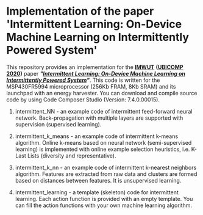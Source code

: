 # Implementation of the paper 'Intermittent Learning: On-Device Machine Learning on Intermittently Powered System'

This repository provides an implementation for the **[IMWUT](https://dl.acm.org/journal/imwut)** **([UBICOMP 2020](http://ubicomp.org/ubicomp2020/))** paper ***"[Intermittent Learning: On-Device Machine Learning on Intermittently Powered System](https://dl.acm.org/doi/10.1145/3369837)"***. This code is written for the MSP430FR5994 microprocessor (256Kb FRAM, 8Kb SRAM) and its launchpad with an energy harvester. You can download and compile source code by using Code Composer Studio (Version: 7.4.0.00015).

1. intermittent_NN - an example code of intermittent feed-forward neural network. Back-propagation with multiple layers are supported with supervision (supervised learning). 

2. intermittent_k_means - an example code of intermittent k-means algorithm. Online k-means based on neural network (semi-supervised learning) is implemented with online example selection heuristics, i.e. K-Last Lists (diversity and representative).

3. intermittent_k_nn - an example code of intermittent k-nearest neighbors algorithm. Features are extracted from raw data and clusters are formed based on distances between features. It is unsupervised learning.

4. intermittent_learning - a template (skeleton) code for intermittent learning. Each action function is provided with an empty template. You can fill the action functions with your own machine learning algorithm.
